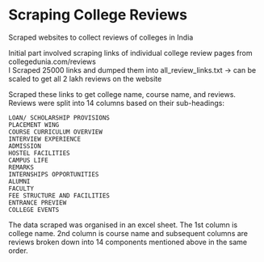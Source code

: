 # Scraping College Reviews
 Scraped websites to collect reviews of colleges in India 

Initial part involved scraping links of individual college review pages from collegedunia.com/reviews\
I Scraped 25000 links and dumped them into all_review_links.txt -> can be scaled to get all 2 lakh reviews on the website

Scraped these links to get college name, course name, and reviews. Reviews were split into 14 columns based on their sub-headings:
```
LOAN/ SCHOLARSHIP PROVISIONS
PLACEMENT WING
COURSE CURRICULUM OVERVIEW
INTERVIEW EXPERIENCE
ADMISSION
HOSTEL FACILITIES
CAMPUS LIFE
REMARKS
INTERNSHIPS OPPORTUNITIES
ALUMNI
FACULTY
FEE STRUCTURE AND FACILITIES
ENTRANCE PREVIEW 
COLLEGE EVENTS 
```

The data scraped was organised in an excel sheet. The 1st column is college name. 2nd column is course name and subsequent columns are reviews broken down into 14 components mentioned above in the same order.